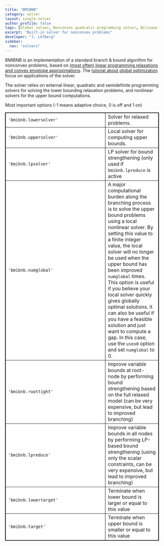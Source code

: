 ```yaml
---
title: "BMIBNB"
category: solver
layout: single-solver
author_profile: false
tags: [Global solver, Nonconvex quadratic programming solver, Bilinear matrix inequality, BMIBNB,Mixed-integer nonlinear nonconvex programming solver]
excerpt: "Built-in solver for nonconvex problems"
developer: "J. Löfberg"
sidebar:
  nav: "solvers"
---
```


BMIBNB is an implementation of a standard branch & bound algorithm for nonconvex problems, based on [(most often) linear programming relaxations and convex envelope approximations](/tutorial/envelopesinbmibnb). The [tutorial about global optimization](tutorial/globaloptimization) focus on applications of the solver.

The solver relies on external linear, quadratic and semidefinite programming solvers for solving the lower bounding relaxation problems, and nonlinear solvers for the upper bound computations.

Most important options (-1 means adaptive choice, 0 is off and 1 on)
 <table border="1" cellspacing="1" style="border-collapse: collapse" width="100%" bordercolor="#000000" bgcolor="#FFFFFF" id="table1">       
        <tr>
          <td width="310"><code>'bmibnb.lowersolver'</code></td>
          <td>Solver for relaxed problems.</td>
        </tr>
        <tr>
          <td width="310"><code>'bmibnb.uppersolver'</code></td>
          <td>Local solver for computing upper bounds.</td>
        </tr>
        <tr>
          <td width="310"><code>'bmibnb.lpsolver'</code></td>
          <td>LP solver for bound strengthening
			(only used if <code>bmibnb.lpreduce</code> is active</td>
        </tr>
        <tr>
          <td width="310"><code>'bmibnb.numglobal'</code></td>
          <td>A major computational burden along the branching process is to
			solve the upper bound problems using a local nonlinear solver. By
			setting this value to a finite integer value, the local solver will no
			longer be used when the upper bound has been improved <code>numglobal</code> times.
			This option is useful if you believe your local solver quickly gives
			globally optimal solutions. It can also be useful if you have a
			feasible solution and just want to compute a gap. In this case, use
			the <code>usex0</code> option and set <code>numglobal</code> to 0.</td>
        </tr>
   <tr>
          <td width="310"><code>'bmibnb.roottight'</code></td>
          <td>Improve variable bounds at root-node by performing bound
			strengthening based on the full relaxed model (can be very expensive,
			but lead to improved branching)</td>
        </tr>
        <tr>
          <td width="310"><code>'bmibnb.lpreduce'</code></td>
          <td>Improve variable bounds in all nodes by performing LP-based bound
			strengthening (using only the scalar constraints, can be very expensive, but lead to
			improved branching)</td>
          <tr>
          <td width="310"><code>'bmibnb.lowertarget'</code></td>
          <td>Terminate when lower bound is larger or equal to this value</td>
        </tr>
        <tr>
          <td width="310"><code>'bmibnb.target'</code></td>
          <td>Terminate when upper bound is smaller or equal to this value</td>
        </tr>
        </table>
